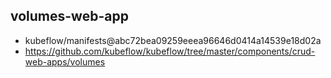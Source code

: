## volumes-web-app

- kubeflow/manifests@abc72bea09259eeea96646d0414a14539e18d02a
- https://github.com/kubeflow/kubeflow/tree/master/components/crud-web-apps/volumes